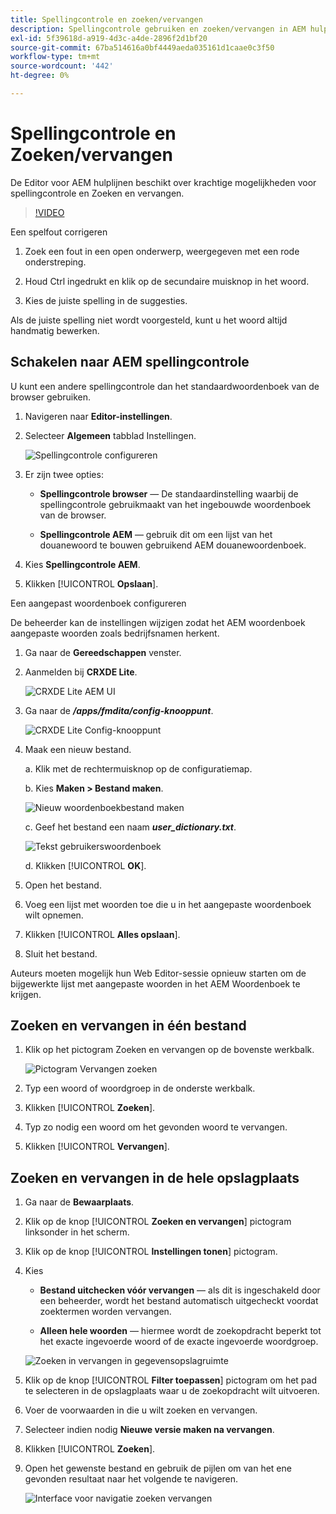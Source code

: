 ```yaml
---
title: Spellingcontrole en zoeken/vervangen
description: Spellingcontrole gebruiken en zoeken/vervangen in AEM hulplijnen
exl-id: 5f39618d-a919-4d3c-a4de-2896f2d1bf20
source-git-commit: 67ba514616a0bf4449aeda035161d1caae0c3f50
workflow-type: tm+mt
source-wordcount: '442'
ht-degree: 0%

---
```


# Spellingcontrole en Zoeken/vervangen

De Editor voor AEM hulplijnen beschikt over krachtige mogelijkheden voor spellingcontrole en Zoeken en vervangen.

>[!VIDEO](https://video.tv.adobe.com/v/342768?quality=12&learn=on)

Een spelfout corrigeren

1. Zoek een fout in een open onderwerp, weergegeven met een rode onderstreping.

1. Houd Ctrl ingedrukt en klik op de secundaire muisknop in het woord.

1. Kies de juiste spelling in de suggesties.

Als de juiste spelling niet wordt voorgesteld, kunt u het woord altijd handmatig bewerken.

## Schakelen naar AEM spellingcontrole

U kunt een andere spellingcontrole dan het standaardwoordenboek van de browser gebruiken.

1. Navigeren naar **Editor-instellingen**.

1. Selecteer **Algemeen** tabblad Instellingen.

   ![Spellingcontrole configureren](images/lesson-11/configure-dictionary.png)

1. Er zijn twee opties:

   - **Spellingcontrole browser** — De standaardinstelling waarbij de spellingcontrole gebruikmaakt van het ingebouwde woordenboek van de browser.

   - **Spellingcontrole AEM** — gebruik dit om een lijst van het douanewoord te bouwen gebruikend AEM douanewoordenboek.

1. Kies **Spellingcontrole AEM**.

1. Klikken [!UICONTROL **Opslaan**].

Een aangepast woordenboek configureren

De beheerder kan de instellingen wijzigen zodat het AEM woordenboek aangepaste woorden zoals bedrijfsnamen herkent.

1. Ga naar de **Gereedschappen** venster.

1. Aanmelden bij **CRXDE Lite**.

   ![CRXDE Lite AEM UI](images/lesson-11/crxde-lite.png)

1. Ga naar de **_/apps/fmdita/config-knooppunt_**.

   ![CRXDE Lite Config-knooppunt](images/lesson-11/config-node.png)

1. Maak een nieuw bestand.

   a. Klik met de rechtermuisknop op de configuratiemap.

   b. Kies **Maken > Bestand maken**.

   ![Nieuw woordenboekbestand maken](images/lesson-11/new-dictionary-file.png)

   c. Geef het bestand een naam _**user_dictionary.txt**_.

   ![Tekst gebruikerswoordenboek](images/lesson-11/user-dictionary.png)

   d. Klikken [!UICONTROL **OK**].

1. Open het bestand.

1. Voeg een lijst met woorden toe die u in het aangepaste woordenboek wilt opnemen.

1. Klikken [!UICONTROL **Alles opslaan**].

1. Sluit het bestand.

Auteurs moeten mogelijk hun Web Editor-sessie opnieuw starten om de bijgewerkte lijst met aangepaste woorden in het AEM Woordenboek te krijgen.

## Zoeken en vervangen in één bestand

1. Klik op het pictogram Zoeken en vervangen op de bovenste werkbalk.

   ![Pictogram Vervangen zoeken](images/lesson-11/find-replace-icon.png)

1. Typ een woord of woordgroep in de onderste werkbalk.

1. Klikken [!UICONTROL **Zoeken**].

1. Typ zo nodig een woord om het gevonden woord te vervangen.

1. Klikken [!UICONTROL **Vervangen**].

## Zoeken en vervangen in de hele opslagplaats

1. Ga naar de **Bewaarplaats**.

1. Klik op de knop [!UICONTROL **Zoeken en vervangen**] pictogram linksonder in het scherm.

1. Klik op de knop [!UICONTROL **Instellingen tonen**] pictogram.

1. Kies

   - **Bestand uitchecken vóór vervangen** — als dit is ingeschakeld door een beheerder, wordt het bestand automatisch uitgecheckt voordat zoektermen worden vervangen.

   - **Alleen hele woorden** — hiermee wordt de zoekopdracht beperkt tot het exacte ingevoerde woord of de exacte ingevoerde woordgroep.

   ![Zoeken in vervangen in gegevensopslagruimte](images/lesson-11/repository-find-replace.png)

1. Klik op de knop [!UICONTROL **Filter toepassen**] pictogram om het pad te selecteren in de opslagplaats waar u de zoekopdracht wilt uitvoeren.

1. Voer de voorwaarden in die u wilt zoeken en vervangen.

1. Selecteer indien nodig **Nieuwe versie maken na vervangen**.

1. Klikken [!UICONTROL **Zoeken**].

1. Open het gewenste bestand en gebruik de pijlen om van het ene gevonden resultaat naar het volgende te navigeren.

   ![Interface voor navigatie zoeken vervangen](images/lesson-11/find-replace-navigation.png)
